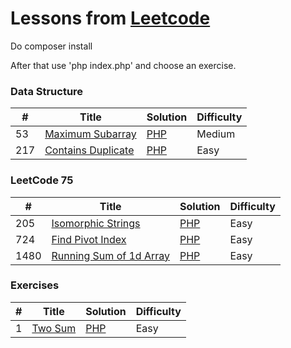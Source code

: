 Lessons from [Leetcode](https://leetcode.com/)
========

Do composer install

After that use 'php index.php' and choose an exercise.

### Data Structure
| # | Title | Solution                                                                                                        | Difficulty |
|---| ----- |-----------------------------------------------------------------------------------------------------------------|------------|
| 53 |[Maximum Subarray](https://leetcode.com/problems/maximum-subarray)| [PHP](https://github.com/shadar147/leetcode/blob/master/DataStructure/LevelOne/DayOne/Exercise51/Solution.php)  | Medium     |
| 217 |[Contains Duplicate](https://leetcode.com/problems/contains-duplicate)| [PHP](https://github.com/shadar147/leetcode/blob/master/DataStructure/LevelOne/DayOne/Exercise217/Solution.php) | Easy       |

### LeetCode 75
| #    | Title | Solution                                                                                                      | Difficulty |
|------| ----- |---------------------------------------------------------------------------------------------------------------|------------|
| 205  |[Isomorphic Strings](https://leetcode.com/problems/isomorphic-strings)| [PHP](https://github.com/shadar147/leetcode/blob/master/Leetcode75/LevelOne/DayTwo/Exercise205/Solution.php)  |Easy|
| 724  |[Find Pivot Index](https://leetcode.com/problems/find-pivot-index)| [PHP](https://github.com/shadar147/leetcode/blob/master/Leetcode75/LevelOne/DayOne/Exercise724/Solution.php)  |Easy|
| 1480 |[Running Sum of 1d Array](https://leetcode.com/problems/running-sum-of-1d-array)| [PHP](https://github.com/shadar147/leetcode/blob/master/Leetcode75/LevelOne/DayOne/Exercise1480/Solution.php) |Easy|

### Exercises
| # | Title | Solution                                                                                  | Difficulty |
|---| ----- |-------------------------------------------------------------------------------------------|------------|
| 1 |[Two Sum](https://leetcode.com/problems/two-sum/)| [PHP](https://github.com/shadar147/leetcode/blob/master/Exercises/Exercise1/Solution.php) |Easy|
